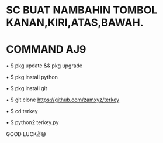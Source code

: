 # SC BUAT NAMBAHIN TOMBOL KANAN,KIRI,ATAS,BAWAH.
# COMMAND AJ9

• $ pkg update && pkg upgrade

• $ pkg install python

• $ pkg install git

• $ git clone https://github.com/zamxyz/terkey

• $ cd terkey

• $ python2 terkey.py


GOOD LUCK✌️😅
